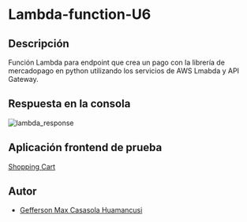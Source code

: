 # Lambda-function-U6

## Descripción
Función Lambda para endpoint que crea un pago con la librería de mercadopago en python utilizando los servicios de AWS Lmabda y API Gateway.

## Respuesta en la consola
![lambda_response](https://user-images.githubusercontent.com/61089189/212783556-8c5810e7-12cd-4f25-a47a-47b50844aba4.png)

## Aplicación frontend de prueba
[Shopping Cart](https://github.com/Geffrerson7/SHOPPING-CART)

## Autor
- [Gefferson Max Casasola Huamancusi](https://www.github.com/Geffrerson7)


